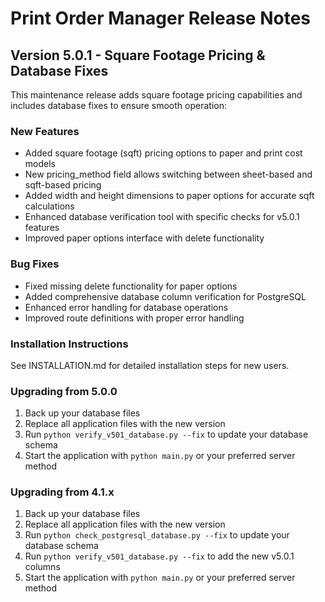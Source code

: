 # Print Order Manager Release Notes

## Version 5.0.1 - Square Footage Pricing & Database Fixes

This maintenance release adds square footage pricing capabilities and includes database fixes to ensure smooth operation:

### New Features
- Added square footage (sqft) pricing options to paper and print cost models
- New pricing_method field allows switching between sheet-based and sqft-based pricing
- Added width and height dimensions to paper options for accurate sqft calculations
- Enhanced database verification tool with specific checks for v5.0.1 features
- Improved paper options interface with delete functionality

### Bug Fixes
- Fixed missing delete functionality for paper options
- Added comprehensive database column verification for PostgreSQL
- Enhanced error handling for database operations
- Improved route definitions with proper error handling

### Installation Instructions
See INSTALLATION.md for detailed installation steps for new users.

### Upgrading from 5.0.0
1. Back up your database files
2. Replace all application files with the new version
3. Run `python verify_v501_database.py --fix` to update your database schema
4. Start the application with `python main.py` or your preferred server method

### Upgrading from 4.1.x
1. Back up your database files
2. Replace all application files with the new version
3. Run `python check_postgresql_database.py --fix` to update your database schema
4. Run `python verify_v501_database.py --fix` to add the new v5.0.1 columns
5. Start the application with `python main.py` or your preferred server method